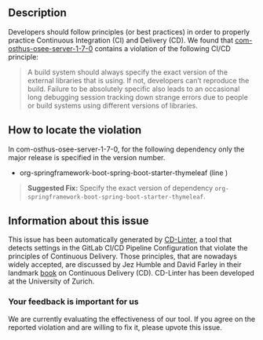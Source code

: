 
## Description
Developers should follow principles (or best practices) in order to properly practice Continuous Integration (CI) and Delivery (CD).
We found that [com-osthus-osee-server-1-7-0](https://gitlab.com/allotrope-open-source/osee-server/blob/master/.gitlab-ci.yml) contains a violation of the following CI/CD principle:

> A build system should always specify the exact version of the external libraries that is using.
If not, developers can’t reproduce the build. Failure to be absolutely specific also leads to an occasional long debugging session tracking down strange errors due to people or build systems using different versions of libraries.

## How to locate the violation

In com-osthus-osee-server-1-7-0, for the following dependency only the major release is specified in the version number.

* org-springframework-boot-spring-boot-starter-thymeleaf (line )

> **Suggested Fix:** Specify the exact version of dependency `org-springframework-boot-spring-boot-starter-thymeleaf`.

## Information about this issue

This issue has been automatically generated by [CD-Linter](https://gitlab.com/Jancso/configuration-analytics), a tool that detects settings in the GitLab CI/CD Pipeline Configuration that violate the principles of Continuous Delivery. Those principles, that are nowadays widely accepted, are discussed by Jez Humble and David Farley in their landmark [book](https://www.oreilly.com/library/view/continuous-delivery-reliable/9780321670250/) on Continuous Delivery (CD). CD-Linter has been developed at the University of Zurich.

### Your feedback is important for us
We are currently evaluating the effectiveness of our tool. If you agree on the reported violation and are willing to fix it, please upvote this issue.